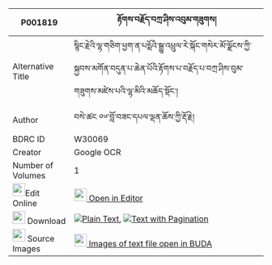 |P001819|རྟོགས་བརྗོད་བཀྲ་ཤིས་འབུམ་གཟུགས། 
| --- | --- 
|Alternative Title |སྙིང་རྗེའི་ལྷ་གཅིག་ཕྱག་ན་པདྨོའི་སྒྱུ་འཕྲུལ་རེ་སྐོང་གསེར་མོ་ལྗོངས་ཀྱི་སྐྱབས་མགོན་བདུན་པ་ཆེན་པོའི་རྟོགས་པ་བརྗོད་པ་བཀྲ་ཤིས་བུམ་གཟུགས་མཛེས་པའི་ལྷ་མིའི་མཆོད་སྡོང་།
|Author| བསེ་ཚང ༠༦་བློ་བཟང་དཔལ་ལྡན་ཆོས་ཀྱི་རྡོ་རྗེ།
|BDRC ID | W30069
|Creator | Google OCR
|Number of Volumes| 1
|<img width="25" src="https://img.icons8.com/color/25/000000/edit-property.png">Edit Online| [<img width="25" src="https://avatars.githubusercontent.com/u/45091458?s=200&v=4"> Open in Editor](http://editor.openpecha.org/P001819)
|<img width="25" src="https://img.icons8.com/fluent/48/000000/download-2.png"/>  Download | [![](https://img.icons8.com/color/20/000000/txt.png)Plain Text](https://github.com/Openpecha/P001819/releases/download/v1/tokjo_tashi_bum_zuk_plain_P001819.zip), [![](https://img.icons8.com/color/20/000000/txt.png)Text with Pagination](https://github.com/Openpecha/P001819/releases/download/v1/tokjo_tashi_bum_zuk_pages_P001819.zip)
|<img width="25" src="https://img.icons8.com/plasticine/100/000000/pictures-folder.png"/>  Source Images | [<img width="25" src="https://library.bdrc.io/icons/BUDA-small.svg"> Images of text file open in BUDA](https://library.bdrc.io/show/bdr:W30069)